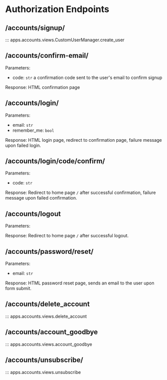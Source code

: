 # Authorization Endpoints

## /accounts/signup/

<!-- ::: apps.accounts.views.make_account_page -->

::: apps.accounts.views.CustomUserManager.create_user

## /accounts/confirm-email/

Parameters:

- code: `str` a confirmation code sent to the user's email to confirm signup

Response: HTML confirmation page

## /accounts/login/

Parameters:

- email: `str`
- remember_me: `bool`

Response: HTML login page, redirect to confirmation page, failure message upon failed login.

## /accounts/login/code/confirm/

Parameters:

- code: `str`

Response: Redirect to home page `/` after successful confirmation, failure message upon failed confirmation.

## /accounts/logout

Parameters:

Response: Redirect to home page `/` after successful logout.

## /accounts/password/reset/

Parameters:

- email: `str`

Response: HTML password reset page, sends an email to the user upon form submit.

## /accounts/delete_account

::: apps.accounts.views.delete_account

## /accounts/account_goodbye

::: apps.accounts.views.account_goodbye

## /accounts/unsubscribe/

::: apps.accounts.views.unsubscribe
